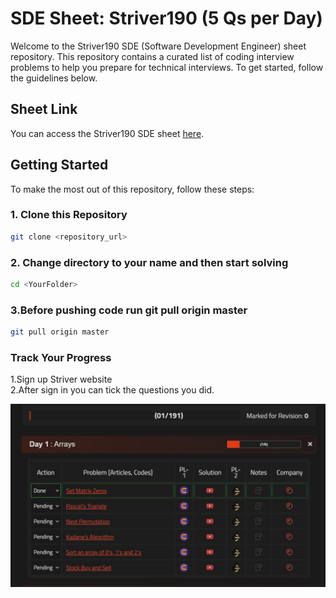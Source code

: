 # SDE Sheet: Striver190 (5 Qs per Day)

Welcome to the Striver190 SDE (Software Development Engineer) sheet repository. This repository contains a curated list of coding interview problems to help you prepare for technical interviews. To get started, follow the guidelines below.

## Sheet Link
You can access the Striver190 SDE sheet [here](https://takeuforward.org/interviews/strivers-sde-sheet-top-coding-interview-problems/).

## Getting Started

To make the most out of this repository, follow these steps:

### 1. Clone this Repository
```bash
git clone <repository_url>
```
### 2. Change directory to your name and then start solving
```bash
cd <YourFolder>
```

### 3.Before pushing code run git pull origin master
```bash
git pull origin master
```


### Track Your Progress

1.Sign up Striver website
<br/>
2.After sign in you can tick the questions you did.

![Track-progress](./Assets/TrackSheet.JPG)
